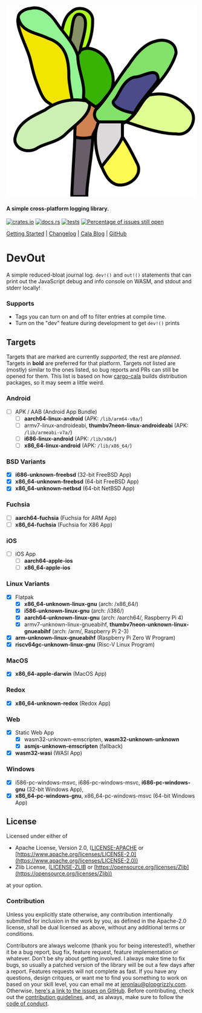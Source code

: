 ![devout logo](https://github.com/libcala/devout/blob/master/res/logo.svg)
#### A simple cross-platform logging library.
[![crates.io](https://img.shields.io/crates/v/devout.svg)](https://crates.io/crates/devout)
[![docs.rs](https://docs.rs/devout/badge.svg)](https://docs.rs/devout)
[![tests](https://github.com/libcala/devout/workflows/tests/badge.svg)](https://github.com/libcala/devout/actions?query=workflow%3Atests)
[![Percentage of issues still open](http://isitmaintained.com/badge/open/libcala/stick.svg)](http://isitmaintained.com/project/libcala/stick "Percentage of issues still open")

[Getting Started](https://docs.rs/devout#getting-started) |
[Changelog](https://github.com/libcala/devout/blob/master/CHANGELOG.md) |
[Cala Blog](https://libcala.github.io#blog) |
[GitHub](https://github.com/libcala/devout)

# DevOut
A simple reduced-bloat journal log.  `dev!()` and `out!()` statements that can
print out the JavaScript debug and info console on WASM, and stdout and stderr
locally!

### Supports
 - Tags you can turn on and off to filter entries at compile time.
 - Turn on the "dev" feature during development to get `dev!()` prints

## Targets
Targets that are marked are currently *supported*, the rest are *planned*.
Targets in **bold** are preferred for that platform.  Targets not listed are
(mostly) similar to the ones listed, so bug reports and PRs can still be opened
for them.  This list is based on how
[cargo-cala](https://github.com/libcala/cargo-cala) builds distribution
packages, so it may seem a little weird.

### Android
 - [ ] APK / AAB (Android App Bundle)
   - [ ] **aarch64-linux-android** (APK: `/lib/arm64-v8a/`)
   - [ ] armv7-linux-androideabi, **thumbv7neon-linux-androideabi** (APK:
     `/lib/armeabi-v7a/`)
   - [ ] **i686-linux-android** (APK: `/lib/x86/`)
   - [ ] **x86_64-linux-android** (APK: `/lib/x86_64/`)

### BSD Variants
 - [x] **i686-unknown-freebsd** (32-bit FreeBSD App)
 - [x] **x86_64-unknown-freebsd** (64-bit FreeBSD App)
 - [x] **x86_64-unknown-netbsd** (64-bit NetBSD App)

### Fuchsia
 - [ ] **aarch64-fuchsia** (Fuchsia for ARM App)
 - [ ] **x86_64-fuchsia** (Fuchsia for X86 App)

### iOS
 - [ ] iOS App
   - [ ] **aarch64-apple-ios**
   - [ ] **x86_64-apple-ios**

### Linux Variants
 - [x] Flatpak
   - [x] **x86_64-unknown-linux-gnu** (arch: /x86_64/)
   - [x] **i586-unknown-linux-gnu** (arch: /i386/)
   - [x] **aarch64-unknown-linux-gnu** (arch: /aarch64/, Raspberry Pi 4)
   - [x] armv7-unknown-linux-gnueabihf, **thumbv7neon-unknown-linux-gnueabihf**
     (arch: /arm/, Raspberry Pi 2-3)
 - [x] **arm-unknown-linux-gnueabihf** (Raspberry Pi Zero W Program)
 - [x] **riscv64gc-unknown-linux-gnu** (Risc-V Linux Program)

### MacOS
 - [x] **x86_64-apple-darwin** (MacOS App)

### Redox
 - [x] **x86_64-unknown-redox** (Redox App)

### Web
 - [x] Static Web App
   - [x] wasm32-unknown-emscripten, **wasm32-unknown-unknown**
   - [x] **asmjs-unknown-emscripten** (fallback)
 - [x] **wasm32-wasi** (WASI App)

### Windows
 - [x] i586-pc-windows-msvc, i686-pc-windows-msvc, **i686-pc-windows-gnu**
   (32-bit Windows App),
 - [x] **x86_64-pc-windows-gnu**, x86\_64-pc-windows-msvc (64-bit Windows App)

## License
Licensed under either of
 - Apache License, Version 2.0,
   ([LICENSE-APACHE](https://github.com/libcala/devout/blob/master/LICENSE-APACHE) or
   [https://www.apache.org/licenses/LICENSE-2.0](https://www.apache.org/licenses/LICENSE-2.0))
 - Zlib License,
   ([LICENSE-ZLIB](https://github.com/libcala/devout/blob/master/LICENSE-ZLIB) or
   [https://opensource.org/licenses/Zlib](https://opensource.org/licenses/Zlib))

at your option.

### Contribution
Unless you explicitly state otherwise, any contribution intentionally submitted
for inclusion in the work by you, as defined in the Apache-2.0 license, shall be
dual licensed as above, without any additional terms or conditions.

Contributors are always welcome (thank you for being interested!), whether it
be a bug report, bug fix, feature request, feature implementation or whatever.
Don't be shy about getting involved.  I always make time to fix bugs, so usually
a patched version of the library will be out a few days after a report.
Features requests will not complete as fast.  If you have any questions, design
critques, or want me to find you something to work on based on your skill level,
you can email me at [jeronlau@plopgrizzly.com](mailto:jeronlau@plopgrizzly.com).
Otherwise,
[here's a link to the issues on GitHub](https://github.com/libcala/devout/issues).
Before contributing, check out the
[contribution guidelines](https://github.com/libcala/devout/blob/master/CONTRIBUTING.md),
and, as always, make sure to follow the
[code of conduct](https://github.com/libcala/devout/blob/master/CODE_OF_CONDUCT.md).
